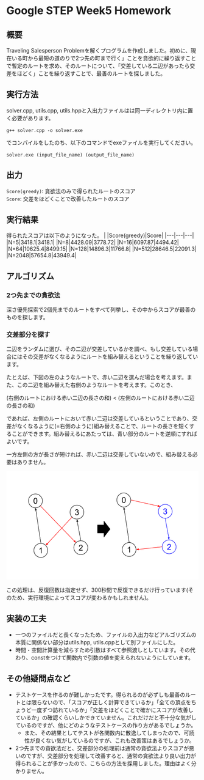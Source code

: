 # Google STEP Week5 Homework
## 概要
Traveling Salesperson Problemを解くプログラムを作成しました。初めに、現在いる町から最短の道のりで2つ先の町まで行く」ことを貪欲的に繰り返すことで暫定のルートを求め、そのルートについて、「交差している二辺があったら交差をほどく」ことを繰り返すことで、最善のルートを探しました。

## 実行方法
solver.cpp, utils.cpp, utils.hppと入出力ファイルはは同一ディレクトリ内に置く必要があります。
```
g++ solver.cpp -o solver.exe
```
でコンパイルをしたのち、以下のコマンドでexeファイルを実行してください。
```
solver.exe (input_file_name) (output_file_name)
```

## 出力
`Score(greedy)`: 貪欲法のみで得られたルートのスコア  
`Score`: 交差をほどくことで改善したルートのスコア

## 実行結果
得られたスコアは以下のようになった。
|   |Score(greedy)|Score|
|---|---|---|
|N=5|3418.1|3418.1|
|N=8|4428.09|3778.72|
|N=16|6097.87|4494.42|
|N=64|10625.4|8499.15|
|N=128|14896.3|11766.8|
|N=512|28646.5|22091.3|
|N=2048|57654.8|43949.4|

## アルゴリズム
### 2つ先までの貪欲法
深さ優先探索で2個先までのルートをすべて列挙し、その中からスコアが最善のものを探します。

### 交差部分を探す
二辺をランダムに選び、その二辺が交差しているかを調べ、もし交差している場合にはその交差がなくなるようにルートを組み替えるということを繰り返しています。

たとえば、下図の左のようなルートで、赤い二辺を選んだ場合を考えます。また、この二辺を組み替えた右側のようなルートを考えます。このとき、

(右側のルートにおける赤い二辺の長さの和) < (左側のルートにおける赤い二辺の長さの和)

であれば、左側のルートにおいて赤い二辺は交差しているということであり、交差がなくなるように(=右側のように)組み替えることで、ルートの長さを短くすることができます。組み替えるにあたっては、青い部分のルートを逆順にすればよいです。

一方左側の方が長さが短ければ、赤い二辺は交差していないので、組み替える必要はありません。

![交差の組み替え](document_fig1.png)

この処理は、反復回数は指定せず、300秒間で反復できるだけ行っています(そのため、実行環境によってスコアが変わるかもしれません)。

## 実装の工夫
* 一つのファイルだと長くなったため、ファイルの入出力などアルゴリズムの本質に関係ない部分はutils.hpp, utils.cppとして別ファイルにした。
* 時間・空間計算量を減らすため引数はすべて参照渡しとしています。その代わり、constをつけて関数内で引数の値を変えられないようにしています。

## その他疑問点など
* テストケースを作るのが難しかったです。得られるのが必ずしも最善のルートとは限らないので、「スコアが正しく計算できているか」「全ての頂点をちょうど一度ずつ訪れているか」「交差をほどくことで確かにスコアが改善しているか」の確認くらいしかできていません。これだけだと不十分な気がしているのですが、他にどのようなテストケースの作り方があるでしょうか。
    * また、その結果としてテストが各関数内に散逸してしまったので、可読性が良くない気がしているのですが、これも改善策はあるでしょうか。
* 2つ先までの貪欲法だと、交差部分の処理前は通常の貪欲法よりスコアが悪いのですが、交差部分を処理して改善すると、通常の貪欲法より良い出力が得られることが多かったので、こちらの方法を採用しました。理由はよく分かりません。